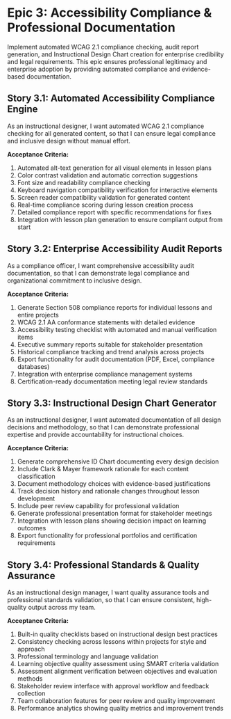 # Epic 3: Accessibility Compliance & Professional Documentation

Implement automated WCAG 2.1 compliance checking, audit report generation, and Instructional Design Chart creation for enterprise credibility and legal requirements. This epic ensures professional legitimacy and enterprise adoption by providing automated compliance and evidence-based documentation.

## Story 3.1: Automated Accessibility Compliance Engine

As an instructional designer,
I want automated WCAG 2.1 compliance checking for all generated content,
so that I can ensure legal compliance and inclusive design without manual effort.

**Acceptance Criteria:**
1. Automated alt-text generation for all visual elements in lesson plans
2. Color contrast validation and automatic correction suggestions
3. Font size and readability compliance checking
4. Keyboard navigation compatibility verification for interactive elements
5. Screen reader compatibility validation for generated content
6. Real-time compliance scoring during lesson creation process
7. Detailed compliance report with specific recommendations for fixes
8. Integration with lesson plan generation to ensure compliant output from start

## Story 3.2: Enterprise Accessibility Audit Reports

As a compliance officer,
I want comprehensive accessibility audit documentation,
so that I can demonstrate legal compliance and organizational commitment to inclusive design.

**Acceptance Criteria:**
1. Generate Section 508 compliance reports for individual lessons and entire projects
2. WCAG 2.1 AA conformance statements with detailed evidence
3. Accessibility testing checklist with automated and manual verification items
4. Executive summary reports suitable for stakeholder presentation
5. Historical compliance tracking and trend analysis across projects
6. Export functionality for audit documentation (PDF, Excel, compliance databases)
7. Integration with enterprise compliance management systems
8. Certification-ready documentation meeting legal review standards

## Story 3.3: Instructional Design Chart Generator

As an instructional designer,
I want automated documentation of all design decisions and methodology,
so that I can demonstrate professional expertise and provide accountability for instructional choices.

**Acceptance Criteria:**
1. Generate comprehensive ID Chart documenting every design decision
2. Include Clark & Mayer framework rationale for each content classification
3. Document methodology choices with evidence-based justifications
4. Track decision history and rationale changes throughout lesson development
5. Include peer review capability for professional validation
6. Generate professional presentation format for stakeholder meetings
7. Integration with lesson plans showing decision impact on learning outcomes
8. Export functionality for professional portfolios and certification requirements

## Story 3.4: Professional Standards & Quality Assurance

As an instructional design manager,
I want quality assurance tools and professional standards validation,
so that I can ensure consistent, high-quality output across my team.

**Acceptance Criteria:**
1. Built-in quality checklists based on instructional design best practices
2. Consistency checking across lessons within projects for style and approach
3. Professional terminology and language validation
4. Learning objective quality assessment using SMART criteria validation
5. Assessment alignment verification between objectives and evaluation methods
6. Stakeholder review interface with approval workflow and feedback collection
7. Team collaboration features for peer review and quality improvement
8. Performance analytics showing quality metrics and improvement trends
